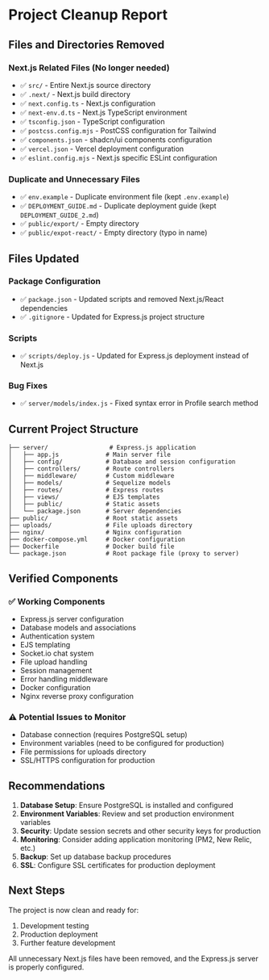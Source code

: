 # Project Cleanup Report

## Files and Directories Removed

### Next.js Related Files (No longer needed)
- ✅ `src/` - Entire Next.js source directory
- ✅ `.next/` - Next.js build directory
- ✅ `next.config.ts` - Next.js configuration
- ✅ `next-env.d.ts` - Next.js TypeScript environment
- ✅ `tsconfig.json` - TypeScript configuration
- ✅ `postcss.config.mjs` - PostCSS configuration for Tailwind
- ✅ `components.json` - shadcn/ui components configuration
- ✅ `vercel.json` - Vercel deployment configuration
- ✅ `eslint.config.mjs` - Next.js specific ESLint configuration

### Duplicate and Unnecessary Files
- ✅ `env.example` - Duplicate environment file (kept `.env.example`)
- ✅ `DEPLOYMENT_GUIDE.md` - Duplicate deployment guide (kept `DEPLOYMENT_GUIDE_2.md`)
- ✅ `public/export/` - Empty directory
- ✅ `public/expot-react/` - Empty directory (typo in name)

## Files Updated

### Package Configuration
- ✅ `package.json` - Updated scripts and removed Next.js/React dependencies
- ✅ `.gitignore` - Updated for Express.js project structure

### Scripts
- ✅ `scripts/deploy.js` - Updated for Express.js deployment instead of Next.js

### Bug Fixes
- ✅ `server/models/index.js` - Fixed syntax error in Profile search method

## Current Project Structure

```
├── server/                 # Express.js application
│   ├── app.js             # Main server file
│   ├── config/            # Database and session configuration
│   ├── controllers/       # Route controllers
│   ├── middleware/        # Custom middleware
│   ├── models/            # Sequelize models
│   ├── routes/            # Express routes
│   ├── views/             # EJS templates
│   ├── public/            # Static assets
│   └── package.json       # Server dependencies
├── public/                # Root static assets
├── uploads/               # File uploads directory
├── nginx/                 # Nginx configuration
├── docker-compose.yml     # Docker configuration
├── Dockerfile             # Docker build file
└── package.json           # Root package file (proxy to server)
```

## Verified Components

### ✅ Working Components
- Express.js server configuration
- Database models and associations
- Authentication system
- EJS templating
- Socket.io chat system
- File upload handling
- Session management
- Error handling middleware
- Docker configuration
- Nginx reverse proxy configuration

### ⚠️ Potential Issues to Monitor
- Database connection (requires PostgreSQL setup)
- Environment variables (need to be configured for production)
- File permissions for uploads directory
- SSL/HTTPS configuration for production

## Recommendations

1. **Database Setup**: Ensure PostgreSQL is installed and configured
2. **Environment Variables**: Review and set production environment variables
3. **Security**: Update session secrets and other security keys for production
4. **Monitoring**: Consider adding application monitoring (PM2, New Relic, etc.)
5. **Backup**: Set up database backup procedures
6. **SSL**: Configure SSL certificates for production deployment

## Next Steps

The project is now clean and ready for:
1. Development testing
2. Production deployment
3. Further feature development

All unnecessary Next.js files have been removed, and the Express.js server is properly configured.